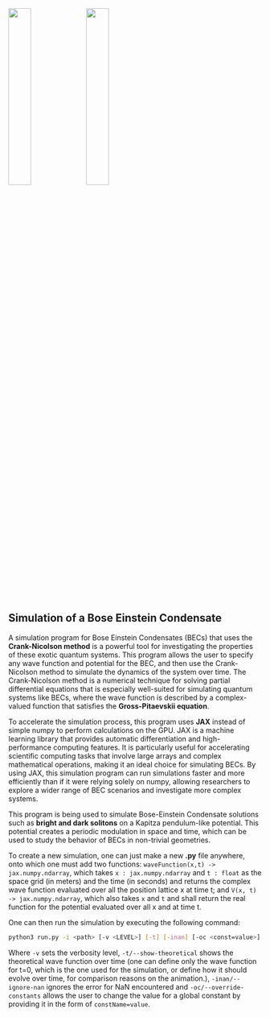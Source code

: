 <img src="https://user-images.githubusercontent.com/40344474/223997006-4c4ae49e-3a96-43cb-95ef-9a9727b502d5.png#gh-light-mode-only" width=30%>
<img src="https://user-images.githubusercontent.com/40344474/223997775-5516082f-edf9-4c87-9c30-a5734f2d2321.png#gh-dark-mode-only" width=30%>

## Simulation of a Bose Einstein Condensate

A simulation program for Bose Einstein Condensates (BECs) that uses the **Crank-Nicolson method** is a powerful tool for investigating the properties of these exotic quantum systems. This program allows the user to specify any wave function and potential for the BEC, and then use the Crank-Nicolson method to simulate the dynamics of the system over time. The Crank-Nicolson method is a numerical technique for solving partial differential equations that is especially well-suited for simulating quantum systems like BECs, where the wave function is described by a complex-valued function that satisfies the **Gross-Pitaevskii equation**.

To accelerate the simulation process, this program uses **JAX** instead of simple numpy to perform calculations on the GPU. JAX is a machine learning library that provides automatic differentiation and high-performance computing features. It is particularly useful for accelerating scientific computing tasks that involve large arrays and complex mathematical operations, making it an ideal choice for simulating BECs. By using JAX, this simulation program can run simulations faster and more efficiently than if it were relying solely on numpy, allowing researchers to explore a wider range of BEC scenarios and investigate more complex systems.

This program is being used to simulate Bose-Einstein Condensate solutions such as **bright and dark solitons** on a Kapitza pendulum-like potential. This potential creates a periodic modulation in space and time, which can be used to study the behavior of BECs in non-trivial geometries.

To create a new simulation, one can just make a new **.py** file anywhere, onto which one must add two functions: `waveFunction(x,t) -> jax.numpy.ndarray`, which takes `x : jax.numpy.ndarray` and `t : float` as the space grid (in meters) and the time (in seconds) and returns the complex wave function evaluated over all the position lattice x at time t; and `V(x, t) -> jax.numpy.ndarray`, which also takes `x` and `t` and shall return the real function for the potential evaluated over all x and at time t.

One can then run the simulation by executing the following command:

```bash
python3 run.py -i <path> [-v <LEVEL>] [-t] [-inan] [-oc <const=value>]
```
Where `-v` sets the verbosity level, `-t/--show-theoretical` shows the theoretical wave function over time (one can define only the wave function for t=0, which is the one used for the simulation, or define how it should evolve over time, for comparison reasons on the animation.), `-inan/--ignore-nan` ignores the error for NaN encountered and `-oc/--override-constants` allows the user to change the value for a global constant by providing it in the form of `constName=value`.
